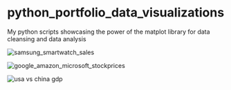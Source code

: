 # python_portfolio_data_visualizations

My python scripts showcasing the power of the matplot library for data cleansing and data analysis

![samsung_smartwatch_sales](https://user-images.githubusercontent.com/52303723/63189013-8b4fd300-c028-11e9-8ea7-b87441d6700c.JPG)

![google_amazon_microsoft_stockprices](https://user-images.githubusercontent.com/52303723/63189012-8b4fd300-c028-11e9-8393-edd342fcead8.JPG)

![usa vs china gdp](https://user-images.githubusercontent.com/52303723/63189014-8b4fd300-c028-11e9-87c4-22d5cea6a5e2.JPG)
